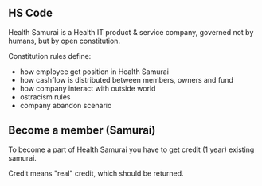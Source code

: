 ## HS Code

Health Samurai is a Health IT product & service company,
governed not by humans, but by open constitution.

Constitution rules define:

* how employee get position in Health Samurai
* how cashflow is distributed between members, owners and fund
* how company interact with outside world
* ostracism rules
* company abandon scenario



## Become a member (Samurai)

To become a part of Health Samurai you 
have to get credit (1 year) existing samurai.

Credit means "real" credit, which should be returned.
